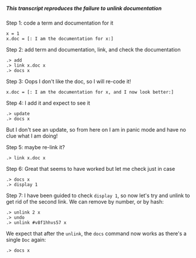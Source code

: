 ##### This transcript reproduces the failure to unlink documentation

Step 1: code a term and documentation for it
```unison
x = 1
x.doc = [: I am the documentation for x:]
```

Step 2: add term and documentation, link, and check the documentation
```ucm
.> add
.> link x.doc x
.> docs x
```

Step 3: Oops I don't like the doc, so I will re-code it!
```unison
x.doc = [: I am the documentation for x, and I now look better:]
```

Step 4: I add it and expect to see it
```ucm
.> update
.> docs x
```
But I don't see an update, so from here on I am in panic mode and have no clue what I am doing!

Step 5: maybe re-link it?
```ucm
.> link x.doc x
```

Step 6: Great that seems to have worked but let me check just in case

```ucm
.> docs x
.> display 1
```

Step 7: I have been guided to check `display 1`, so now let's try and unlink to get rid of the second link. We can remove by number, or by hash:

```ucm
.> unlink 2 x
.> undo
.> unlink #v8f1hhvs57 x
```

We expect that after the `unlink`, the `docs` command now works as there's a single `Doc` again:

```ucm
.> docs x
```
